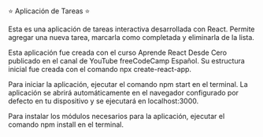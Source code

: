 ⭐ Aplicación de Tareas ⭐

Esta es una aplicación de tareas interactiva desarrollada con React. Permite agregar una nueva tarea, marcarla como completada y eliminarla de la lista.

Esta aplicación fue creada con el curso Aprende React Desde Cero publicado en el canal de YouTube freeCodeCamp Español. Su estructura inicial fue creada con el comando npx create-react-app.

Para iniciar la aplicación, ejecutar el comando npm start en el terminal. La aplicación se abrirá automáticamente en el navegador configurado por defecto en tu dispositivo y se ejecutará en localhost:3000.

Para instalar los módulos necesarios para la aplicación, ejecutar el comando npm install en el terminal.
